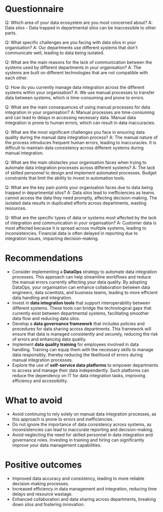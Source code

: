 # Questionnaire

Q: Which area of your data ecosystem are you most concerned about?
A: Data silos - Data trapped in departmental silos can be inaccessible to other parts.


Q: What specific challenges are you facing with data silos in your organisation?
A: Our departments use different systems that don't communicate well, leading to data being isolated.


Q: What are the main reasons for the lack of communication between the systems used by different departments in your organisation?
A: The systems are built on different technologies that are not compatible with each other.


Q: How do you currently manage data integration across the different systems within your organisation?
A: We use manual processes to transfer data between systems, which is time-consuming and prone to errors.


Q: What are the main consequences of using manual processes for data integration in your organisation?
A: Manual processes are time-consuming and can lead to delays in accessing necessary data.
Manual data integration is prone to human errors, which can result in data inaccuracies.


Q: What are the most significant challenges you face in ensuring data quality during the manual data integration process?
A: The manual nature of the process introduces frequent human errors, leading to inaccuracies.
It is difficult to maintain data consistency across different systems during manual integration.


Q: What are the main obstacles your organisation faces when trying to automate data integration processes across different systems?
A: The lack of skilled personnel to design and implement automated processes.
Budget constraints that limit the ability to invest in automation tools.


Q: What are the key pain points your organisation faces due to data being trapped in departmental silos?
A: Data silos lead to inefficiencies as teams cannot access the data they need promptly, affecting decision-making.
The isolated data results in duplicated efforts across departments, wasting resources.


Q: What are the specific types of data or systems most affected by the lack of integration and communication in your organisation?
A: Customer data is most affected because it is spread across multiple systems, leading to inconsistencies.
Financial data is often delayed in reporting due to integration issues, impacting decision-making.


# Recommendations

- Consider implementing a **DataOps** strategy to automate data integration processes. This approach can help streamline workflows and reduce the manual errors currently affecting your data quality. By adopting DataOps, your organisation can enhance collaboration between data engineers, data scientists, and business teams, leading to more efficient data handling and integration.
- Invest in **data integration tools** that support interoperability between different systems. These tools can bridge the technological gaps that currently exist between departmental systems, facilitating smoother data flow and reducing data silos.
- Develop a **data governance framework** that includes policies and procedures for data sharing across departments. This framework will ensure that data is managed consistently and securely, reducing the risk of errors and enhancing data quality.
- Implement **data quality training** for employees involved in data handling. Training can equip them with the necessary skills to manage data responsibly, thereby reducing the likelihood of errors during manual integration processes.
- Explore the use of **self-service data platforms** to empower departments to access and manage their data independently. Such platforms can reduce the dependency on IT for data integration tasks, improving efficiency and accessibility.

# What to avoid

- Avoid continuing to rely solely on manual data integration processes, as this approach is prone to errors and inefficiencies.
- Do not ignore the importance of data consistency across systems, as inconsistencies can lead to inaccurate reporting and decision-making.
- Avoid neglecting the need for skilled personnel in data integration and governance roles. Investing in training and hiring can significantly improve your data management capabilities.

# Positive outcomes

- Improved data accuracy and consistency, leading to more reliable decision-making processes.
- Increased efficiency in data management and integration, reducing time delays and resource wastage.
- Enhanced collaboration and data sharing across departments, breaking down silos and fostering innovation.
